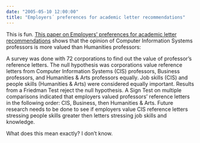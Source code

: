 ```yaml
---
date: "2005-05-10 12:00:00"
title: "Employers´ preferences for academic letter recommendations"
---
```




This is fun. [This paper on Employers&rsquo; preferences for academic letter recommendations](http://dl.acm.org/citation.cfm?id=1050263&amp;coll=ACM&amp;dl=ACM) shows that the opinion of Computer Information Systems professors is more valued than Humanities professors:

> 
A survey was done with 72 corporations to find out the value of professor&rsquo;s reference letters. The null hypothesis was corporations value reference letters from Computer Information Systems (CIS) professors, Business professors, and Humanities &#038; Arts professors equally. Job skills (CIS) and people skills (Humanities &#038; Arts) were considered equally important. Results from a Friedman Test reject the null hypothesis. A Sign Test on multiple comparisons indicated that employers valued professors&rsquo; reference letters in the following order: CIS, Business, then Humanities &#038; Arts. Future research needs to be done to see if employers value CIS reference letters stressing people skills greater then letters stressing job skills and knowledge.


What does this mean exactly? I don&rsquo;t know.

